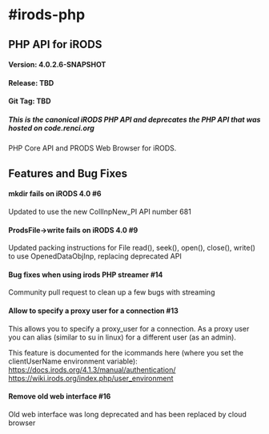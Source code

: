 #irods-php
=========

## PHP API for iRODS

#### Version: 4.0.2.6-SNAPSHOT
#### Release: TBD
#### Git Tag: TBD

##### This is the canonical iRODS PHP API and deprecates the PHP API that was hosted on code.renci.org

PHP Core API and PRODS Web Browser for iRODS.

## Features and Bug Fixes

#### mkdir fails on iRODS 4.0 #6

Updated to use the new CollInpNew_PI API number 681


#### ProdsFile->write fails on iRODS 4.0 #9

Updated packing instructions for File read(), seek(), open(), close(), write() to use OpenedDataObjInp, replacing deprecated API

####  Bug fixes when using irods PHP streamer #14 

Community pull request to clean up  a few bugs with streaming

####   Allow to specify a proxy user for a connection #13 

This allows you to specify a proxy_user for a connection. As a proxy user you can alias (similar to su in linux) for a different user (as an admin).

This feature is documented for the icommands here (where you set the clientUserName environment variable):
https://docs.irods.org/4.1.3/manual/authentication/
https://wiki.irods.org/index.php/user_environment

#### Remove old web interface #16 

Old web interface was long deprecated and has been replaced by cloud browser
